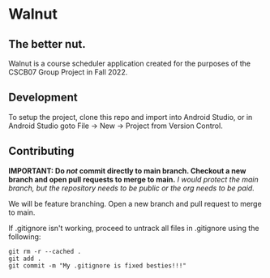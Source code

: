 # Walnut
## The better nut.

Walnut is a course scheduler application created for the purposes of the 
CSCB07 Group Project in Fall 2022.

## Development

To setup the project, clone this repo and import into Android Studio, or 
in Android Studio goto File -> New -> Project from Version Control.

## Contributing

**IMPORTANT: Do _not_ commit directly to main branch. Checkout a new 
branch and open pull requests to merge to main.** 
*I would protect the main branch, but the repository needs to be public 
or the org needs to be paid.*

We will be feature branching. Open a new branch and pull request to merge 
to main.

If .gitignore isn't working, proceed to untrack all files in .gitignore 
using the following:

```
git rm -r --cached .
git add .
git commit -m "My .gitignore is fixed besties!!!"
```
